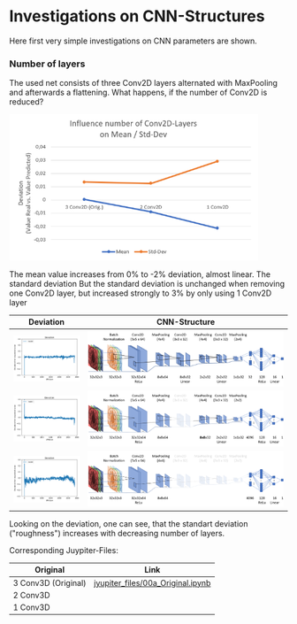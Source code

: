 # Investigations on CNN-Structures

Here first very simple investigations on CNN parameters are shown.

### Number of layers
The used net consists of three Conv2D layers alternated with MaxPooling and afterwards a flattening. What happens, if the number of Conv2D is reduced?

<img src="./images/Conv2D_Mean_Std.png" width="450">

The mean value increases from 0% to -2% deviation, almost linear. The standard deviation  But the standard deviation is unchanged when removing one Conv2D layer, but increased strongly to 3% by only using 1 Conv2D layer

| Deviation        | CNN-Structure           |
| ------------- | --------------- |
| <img src="./images/Deviation_Original.png" width="250"> |  <img src="./images/cnn_structure_original.png"> |
| <img src="./images/Deviation_Less_Layer_1.png" width="250" > |  <img src="./images/cnn_structure_Less_Layer_1.png"> |
| <img src="./images/Deviation_Less_Layer_2.png" width="250" > |  <img src="./images/cnn_structure_Less_Layer_2.png"> |

Looking on the deviation, one can see, that the standart deviation ("roughness") increases with decreasing number of layers.

Corresponding Juypiter-Files:

| Original | Link |
| -------- | ---- |
| 3 Conv3D (Original) | [jyupiter_files/00a_Original.ipynb](jyupiter_files/00a_Original.ipynb) |
| 2 Conv3D  | []() |
| 1 Conv3D  | []() |